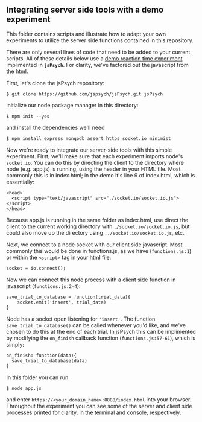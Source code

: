 ## Integrating server side tools with a demo experiment

This folder contains scripts and illustrate how to adapt your own experiments to utilize the server side functions contained in this repository. 

There are only several lines of code that need to be added to your current scripts. All of these details below use a [demo reaction time experiment](https://www.jspsych.org/tutorials/rt-task/) implimented in **`jsPsych`**. For clarity, we've factored out the javascript from the html. 

First, let's clone the jsPsych repository: 

```
$ git clone https://github.com/jspsych/jsPsych.git jsPsych
```

initialize our node package manager in this directory: 

```
$ npm init --yes
```

and install the dependencies we'll need 

```
$ npm install express mongodb assert https socket.io minimist
```

Now we're ready to integrate our server-side tools with this simple experiment. First, we'll make sure that each experiment imports node's `socket.io`. You can do this by directing the client to the directory where node (e.g. app.js) is running, using the header in your HTML file. Most commonly this is in index.html; in the demo it's line 9 of index.html, which is essentially: 

```
<head>
  <script type="text/javascript" src="./socket.io/socket.io.js"></script>
</head>
```

Because app.js is running in the same folder as index.html, use direct the client to the current working directory with `./socket.io/socket.io.js`, but could also move up the directory using `../socket.io/socket.io.js`, etc. 

Next, we connect to a node socket with our client side javascript. Most commonly this would be done in functions.js, as we have (`functions.js:1`) or within the `<script>` tag in your html file: 

```
socket = io.connect();
```

Now we can connect this node process with a client side function in javascript (`functions.js:2-4`): 

```
save_trial_to_database = function(trial_data){
	socket.emit('insert', trial_data)
}
```

Node has a socket open listening for `'insert'`. The function `save_trial_to_database()` can be called whenever you'd like, and we've chosen to do this at the end of each trial. In jsPsych this can be implimented by modifying the `on_finish` callback function (`functions.js:57-61`), which is simply:  

```
on_finish: function(data){
  save_trial_to_database(data)
}
```

In this folder you can run 

```
$ node app.js
```

and enter `https://<your_domain_name>:8888/index.html` into your browser. Throughout the experiment you can see some of the server and client side processes printed for clarity, in the terminal and console, respectively.